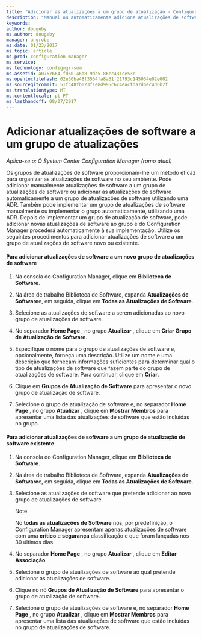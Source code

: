 ```yaml
---
title: "Adicionar as atualizações a um grupo de atualização - Configuration Manager | Microsoft Docs"
description: "Manual ou automaticamente adicione atualizações de software a um grupo de atualização de software no seu ambiente."
keywords: 
author: dougeby
ms.author: dougeby
manager: angrobe
ms.date: 01/23/2017
ms.topic: article
ms.prod: configuration-manager
ms.service: 
ms.technology: configmgr-sum
ms.assetid: a0767664-fd60-46a8-9da5-86cc431ce53c
ms.openlocfilehash: 02e30ba48f3564fa8a31f21793c145054e02e002
ms.sourcegitcommit: 51fc48fb023f1e8d995c6c4eacfda7dbec4d0b2f
ms.translationtype: MT
ms.contentlocale: pt-PT
ms.lasthandoff: 08/07/2017
---
```

# <a name="add-software-updates-to-an-update-group"></a>Adicionar atualizações de software a um grupo de atualizações  

*Aplica-se a: O System Center Configuration Manager (ramo atual)*

 Os grupos de atualizações de software proporcionam-lhe um método eficaz para organizar as atualizações de software no seu ambiente. Pode adicionar manualmente atualizações de software a um grupo de atualizações de software ou adicionar as atualizações de software automaticamente a um grupo de atualizações de software utilizando uma ADR. Também pode implementar um grupo de atualizações de software manualmente ou implementar o grupo automaticamente, utilizando uma ADR. Depois de implementar um grupo de atualização de software, pode adicionar novas atualizações de software ao grupo e do Configuration Manager procederá automaticamente à sua implementação. Utilize os seguintes procedimentos para adicionar atualizações de software a um grupo de atualizações de software novo ou existente.  

#### <a name="to-add-software-updates-to-a-new-software-update-group"></a>Para adicionar atualizações de software a um novo grupo de atualizações de software  

1.  Na consola do Configuration Manager, clique em **Biblioteca de Software**.  

2.  Na área de trabalho Biblioteca de Software, expanda **Atualizações de Software**e, em seguida, clique em **Todas as Atualizações de Software**.  

3.  Selecione as atualizações de software a serem adicionadas ao novo grupo de atualizações de software.  

4.  No separador **Home Page** , no grupo **Atualizar** , clique em **Criar Grupo de Atualização de Software**.  

5.  Especifique o nome para o grupo de atualizações de software e, opcionalmente, forneça uma descrição. Utilize um nome e uma descrição que forneçam informações suficientes para determinar qual o tipo de atualizações de software que fazem parte do grupo de atualizações de software. Para continuar, clique em **Criar**.  

6.  Clique em **Grupos de Atualização de Software** para apresentar o novo grupo de atualização de software.  

7.  Selecione o grupo de atualização de software e, no separador **Home Page** , no grupo **Atualizar** , clique em **Mostrar Membros** para apresentar uma lista das atualizações de software que estão incluídas no grupo.  

#### <a name="to-add-software-updates-to-an-existing-software-update-group"></a>Para adicionar atualizações de software a um grupo de atualização de software existente  

1.  Na consola do Configuration Manager, clique em **Biblioteca de Software**.  

2.  Na área de trabalho Biblioteca de Software, expanda **Atualizações de Software**e, em seguida, clique em **Todas as Atualizações de Software**.  

3.  Selecione as atualizações de software que pretende adicionar ao novo grupo de atualizações de software.  

    > [!NOTE]  
    >  No **todas as atualizações de Software** nós, por predefinição, o Configuration Manager apresentam apenas atualizações de software com uma **crítico** e **segurança** classificação e que foram lançadas nos 30 últimos dias.  

4.  No separador **Home Page** , no grupo **Atualizar** , clique em **Editar Associação**.  

5.  Selecione o grupo de atualizações de software ao qual pretende adicionar as atualizações de software.  

6.  Clique no nó **Grupos de Atualização de Software** para apresentar o grupo de atualização de software.  

7.  Selecione o grupo de atualizações de software e, no separador **Home Page** , no grupo **Atualizar** , clique em **Mostrar Membros** para apresentar uma lista das atualizações de software que estão incluídas no grupo de atualizações de software.  
